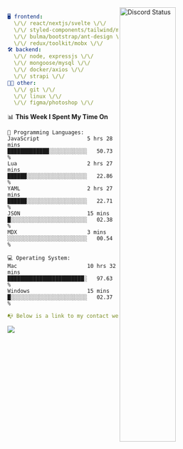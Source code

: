 
<a href="https://discord.com/users/279302975371870218" target="_blank">
    <img width="50%" align="right" alt="Discord Status" src="https://lanyard.cnrad.dev/api/279302975371870218?bg=161B22&borderRadius=5px%205px%200%200&hideTimestamp=true&idleMessage=Just%20chillin%27%20at%20the%20moment&animated=true">
</a>

```yaml
🖥️ frontend: 
  \/\/ react/nextjs/svelte \/\/
  \/\/ styled-components/tailwind/mui/
  \/\/ bulma/bootstrap/ant-design \/\/
  \/\/ redux/toolkit/mobx \/\/
🛠 backend: 
  \/\/ node, expressjs \/\/
  \/\/ mongoose/mysql \/\/
  \/\/ docker/axios \/\/
  \/\/ strapi \/\/
👨‍💻 other: 
  \/\/ git \/\/ 
  \/\/ linux \/\/
  \/\/ figma/photoshop \/\/
```
<!--START_SECTION:waka-->
📊 **This Week I Spent My Time On** 

```text
💬 Programming Languages: 
JavaScript               5 hrs 28 mins       █████████████░░░░░░░░░░░░   50.73 % 
Lua                      2 hrs 27 mins       ██████░░░░░░░░░░░░░░░░░░░   22.86 % 
YAML                     2 hrs 27 mins       ██████░░░░░░░░░░░░░░░░░░░   22.71 % 
JSON                     15 mins             █░░░░░░░░░░░░░░░░░░░░░░░░   02.38 % 
MDX                      3 mins              ░░░░░░░░░░░░░░░░░░░░░░░░░   00.54 % 

💻 Operating System: 
Mac                      10 hrs 32 mins      ████████████████████████░   97.63 % 
Windows                  15 mins             █░░░░░░░░░░░░░░░░░░░░░░░░   02.37 % 
```


<!--END_SECTION:waka-->
```yaml
📭 Below is a link to my contact website 
```
<a href="https://vk.cc/cg0vfb" target="_black"> <img src="https://img.shields.io/badge/website-161B22?style=for-the-badge&logo=About.me&logoColor=white"></img> <a/>
